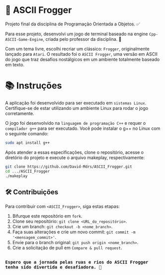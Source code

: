 # 🐸 ASCII Frogger

Projeto final da disciplina de Programação Orientada a Objetos. ✅

Para esse projeto, desenvolvi um jogo de terminal baseado na engine `Cpp-ASCII-Game-Engine`, criada pelo professor da disciplina. 🧩

Com um tema livre, escolhi recriar um clássico: `Frogger`, originalmente lançado para `Atari`. O resultado foi o `ASCII Frogger`, uma versão em ASCII do jogo que traz desafios nostálgicos em um ambiente totalmente baseado em texto.

# 📚 Instruções

A aplicação foi desenvolvido para ser executado em `sistemas Linux`. Certifique-se de estar utilizando um ambiente Linux para rodar o jogo corretamente. 

O jogo foi desenvolvido na `linguagem de programação C++` e requer o `compilador g++` para ser executado. Você pode instalar o g++ no Linux com o seguinte comando:
```bash
sudo apt install g++
```
Após atender a essas especificações, clone o repositório, acesse o diretório do projeto e execute o arquivo makeplay, respectivamente:
```bash
git clone https://github.com/David-Mdrs/ASCII_Frogger.git
cd .../ASCII_Frogger
./makeplay
```

## 🛠️ Contribuições

Para contribuir com `<ASCII_Frogger>`, siga estas etapas:

1. Bifurque este repositório em `fork`.
2. Clone seu repositório: `git clone <URL_do_repositório>`.
3. Crie um branch: `git checkout -b <nome_branch>`.
4. Faça suas alterações e crie um novo commit: `git commit -m '<mensagem_commit>'`.
5. Envie para o branch original: `git push origin <nome_branch>`.
6. Crie a solicitação de pull em `Compare & pull request`.

## 
### `Espero que a jornada pelas ruas e rios do ASCII Frogger tenha sido divertida e desafiadora. 🐸`